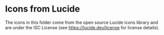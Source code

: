 # Icons from Lucide

The icons in this folder come from the open source Lucide icons library and are under the ISC License (see https://lucide.dev/license for license details).